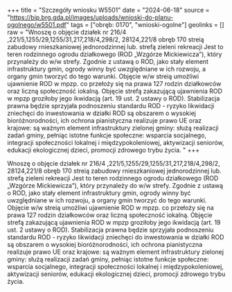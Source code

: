 +++
title = "Szczegóły wniosku W5501"
date = "2024-06-18"
source = "https://bip.brg.gda.pl/images/uploads/wnioski-do-planu-ogolnego/w5501.pdf"
tags = ["obręb: 0170", "wnioski-ogolne"]
geolinks = []
raw = "Wnoszę o objęcie działek nr 216/4 ,221/5,1255/29,1255/31,217,218/4,298/2, 28124,221/8 obręb 170 streią zabudowy rnieszkaniowej jednorodzinnej lub. strefą zieleni  rekreacji Jest to teren rodzinnego ogrodu działkowego (ROD „Wzgórze Mickiewicza”), który przynależy do w/w strefy. Zgodnie z ustawą o ROD, jako stały element infrastruktury gmin, ogrody winny być uwzględniane w ich rozwoju, a organy gmin tworzyć do tego warunki. Objęcie w/w streią umożliwi ujawnienie ROD w mpzp. co przełoży się na prawa 127 rodzin działkowców oraz liczną społeczność iokalną. Objęcie strefą zakazującą ujawnienia ROD w mpzp groziłoby jego ikwidacją (art. 19 ust. 2 ustawy o ROD). Stabilizacja prawna będzie sprzyjała podnoszeniu standardu ROD - ryzyko likwidacji zniechęci do inwestowania w działki ROD są obszarem o wysokiej bioróżnorodności, ich ochrona pianistyczna realizuje prawo UE oraz krajowe: są ważnym element infrastruktury zielonej gminy: służą realizacji zadań gminy, pełniąc istotne funkcje społeczne: wsparcia socjalnego, integracji społeczności lokalnej i międzypokoleniowej, aktywizacji seniorów, edukacji ekologicznej dzieci, promocji zdrowego trybu życia. "
+++

Wnoszę o objęcie działek nr 216/4 ,221/5,1255/29,1255/31,217,218/4,298/2,
28124,221/8 obręb 170 streią zabudowy rnieszkaniowej jednorodzinnej lub. strefą
zieleni  rekreacji Jest to teren rodzinnego ogrodu działkowego (ROD „Wzgórze
Mickiewicza”), który przynależy do w/w strefy. Zgodnie z ustawą o ROD, jako stały element
infrastruktury gmin, ogrody winny być uwzględniane w ich rozwoju, a organy gmin tworzyć
do tego warunki. Objęcie w/w streią umożliwi ujawnienie ROD w mpzp. co przełoży się na
prawa 127 rodzin działkowców oraz liczną społeczność iokalną. Objęcie
strefą zakazującą ujawnienia ROD w mpzp groziłoby jego ikwidacją (art. 19 ust. 2 ustawy o
ROD). Stabilizacja prawna będzie sprzyjała podnoszeniu standardu ROD - ryzyko likwidacji
zniechęci do inwestowania w działki ROD są obszarem o wysokiej bioróżnorodności, ich
ochrona pianistyczna realizuje prawo UE oraz krajowe: są ważnym element infrastruktury
zielonej gminy: służą realizacji zadań gminy, pełniąc istotne funkcje społeczne: wsparcia
socjalnego, integracji społeczności lokalnej i międzypokoleniowej, aktywizacji seniorów,
edukacji ekologicznej dzieci, promocji zdrowego trybu życia.



